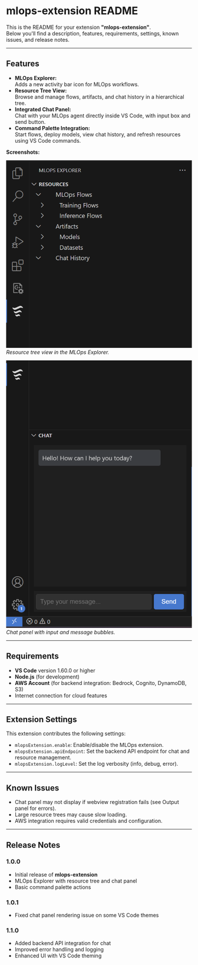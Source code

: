 # mlops-extension README

This is the README for your extension **"mlops-extension"**.  
Below you'll find a description, features, requirements, settings, known issues, and release notes.

---

## Features

- **MLOps Explorer:**  
  Adds a new activity bar icon for MLOps workflows.
- **Resource Tree View:**  
  Browse and manage flows, artifacts, and chat history in a hierarchical tree.
- **Integrated Chat Panel:**  
  Chat with your MLOps agent directly inside VS Code, with input box and send button.
- **Command Palette Integration:**  
  Start flows, deploy models, view chat history, and refresh resources using VS Code commands.

**Screenshots:**

![MLOps Explorer Tree](images/mlops-tree.png)  
*Resource tree view in the MLOps Explorer.*

![MLOps Chat Panel](images/mlops-chat.png)  
*Chat panel with input and message bubbles.*

---

## Requirements

- **VS Code** version 1.60.0 or higher
- **Node.js** (for development)
- **AWS Account** (for backend integration: Bedrock, Cognito, DynamoDB, S3)
- Internet connection for cloud features

---

## Extension Settings

This extension contributes the following settings:

- `mlopsExtension.enable`: Enable/disable the MLOps extension.
- `mlopsExtension.apiEndpoint`: Set the backend API endpoint for chat and resource management.
- `mlopsExtension.logLevel`: Set the log verbosity (info, debug, error).

---

## Known Issues

- Chat panel may not display if webview registration fails (see Output panel for errors).
- Large resource trees may cause slow loading.
- AWS integration requires valid credentials and configuration.

---

## Release Notes

### 1.0.0

- Initial release of **mlops-extension**
- MLOps Explorer with resource tree and chat panel
- Basic command palette actions

### 1.0.1

- Fixed chat panel rendering issue on some VS Code themes

### 1.1.0

- Added backend API integration for chat
- Improved error handling and logging
- Enhanced UI with VS Code theming
